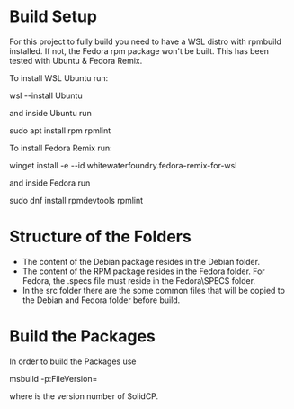 # Build Setup

For this project to fully build you need to have a WSL distro with rpmbuild installed. If not, the Fedora rpm package won't be built. This has been tested with Ubuntu & Fedora Remix.

To install WSL Ubuntu run:

wsl --install Ubuntu

and inside Ubuntu run

sudo apt install rpm rpmlint

To install Fedora Remix run:

winget install -e --id whitewaterfoundry.fedora-remix-for-wsl

and inside Fedora run

sudo dnf install rpmdevtools rpmlint

# Structure of the Folders

* The content of the Debian package resides in the Debian folder.
* The content of the RPM package resides in the Fedora folder. For Fedora, the .specs file must reside in
  the Fedora\SPECS folder.
* In the src folder there are the some common files that will be copied to the Debian and Fedora
  folder before build.

# Build the Packages

In order to build the Packages use

msbuild -p:FileVersion=<Version>

where <Version> is the version number of SolidCP.